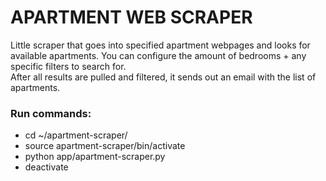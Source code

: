 # APARTMENT WEB SCRAPER
Little scraper that goes into specified apartment webpages and looks for available apartments. You can configure the amount of bedrooms + any specific filters to search for.  
After all results are pulled and filtered, it sends out an email with the list of apartments.

### Run commands:
- cd ~/apartment-scraper/
- source apartment-scraper/bin/activate
- python app/apartment-scraper.py
- deactivate
